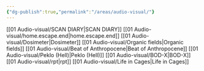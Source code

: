 ```yaml
---
{"dg-publish":true,"permalink":"/areas/audio-visual/"}
---
```


[[01   Audio-visual/SCAN DIARY\|SCAN DIARY]]
[[01   Audio-visual/home.escape.end\|home.escape.end]]
[[01   Audio-visual/Dosimeter\|Dosimeter]]
[[01   Audio-visual/Organic fields\|Organic fields]]
[[01   Audio-visual/Beat of Anthropocene\|Beat of Anthropocene]]
[[01   Audio-visual/Peklo (Hell)\|Peklo (Hell)]]
[[01   Audio-visual/BOD-X\|BOD-X]]
[[01   Audio-visual/rpt\|rpt]]
[[01   Audio-visual/Life in Cages\|Life in Cages]]
